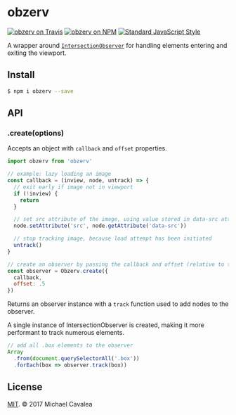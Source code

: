 # obzerv

[![obzerv on Travis](https://img.shields.io/travis/callmecavs/obzerv.svg?style=flat-square)](https://travis-ci.org/callmecavs/obzerv) [![obzerv on NPM](https://img.shields.io/npm/v/obzerv.svg?style=flat-square)](https://www.npmjs.com/package/obzerv) [![Standard JavaScript Style](https://img.shields.io/badge/code_style-standard-brightgreen.svg?style=flat-square)](http://standardjs.com/)

A wrapper around [`IntersectionObserver`](https://developer.mozilla.org/en-US/docs/Web/API/Intersection_Observer_API) for handling elements entering and exiting the viewport.

## Install

```sh
$ npm i obzerv --save
```

## API

### .create(options)

Accepts an object with `callback` and `offset` properties.

```javascript
import obzerv from 'obzerv'

// example: lazy loading an image
const callback = (inview, node, untrack) => {
  // exit early if image not in viewport
  if (!inview) {
    return
  }

  // set src attribute of the image, using value stored in data-src attribute
  node.setAttribute('src', node.getAttribute('data-src'))

  // stop tracking image, because load attempt has been initiated
  untrack()
}

// create an observer by passing the callback and offset (relative to the viewport edges)
const observer = Obzerv.create({
  callback,
  offset: .5
})
```

Returns an observer instance with a `track` function used to add nodes to the observer.

A single instance of IntersectionObserver is created, making it more performant to track numerous elements.

```javascript
// add all .box elements to the observer
Array
  .from(document.querySelectorAll('.box'))
  .forEach(box => observer.track(box))
```

## License

[MIT](https://opensource.org/licenses/MIT). © 2017 Michael Cavalea

